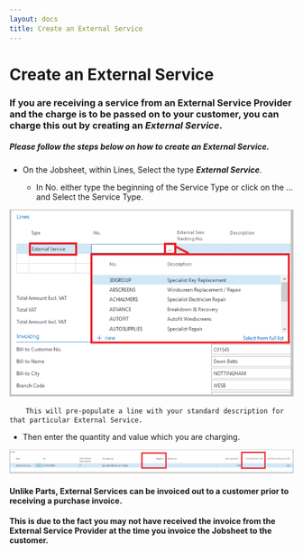 ```yaml
---
layout: docs
title: Create an External Service
---
```


#   Create an External Service 

###  If you are receiving a service from an External Service Provider and the charge is to be passed on to your customer, you can charge this out by creating an ***External Service***. 

#####   Please follow the steps below on how to create an External Service. 

*   On the Jobsheet, within Lines, Select the type ***External Service***. 

    -   In No. either type the beginning of the Service Type or click on the ... and Select the Service Type. 

![](media/garagehive-create-external-service2.png) 

        This will pre-populate a line with your standard description for that particular External Service.

*   Then enter the quantity and value which you are charging. 

![](media/garagehive-create-external-service1.png) 


####   Unlike Parts, External Services can be invoiced out to a customer prior to receiving a purchase invoice. 

####    This is due to the fact you may not have received the invoice from the External Service Provider at the time you invoice the Jobsheet to the customer. 
